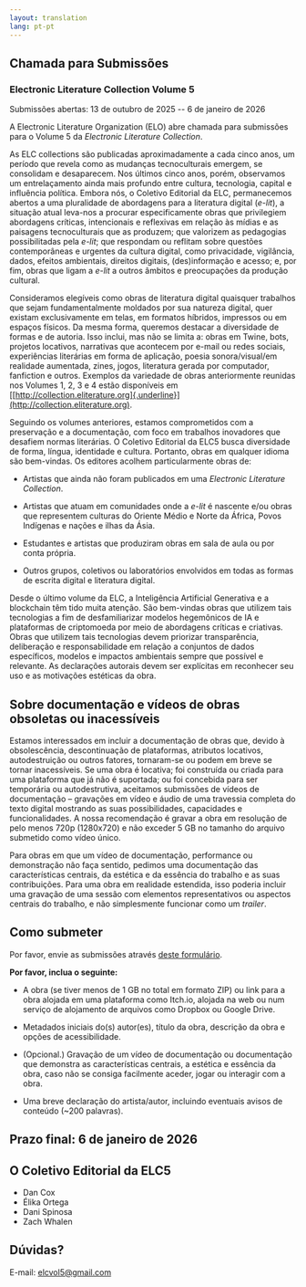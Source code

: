 ```yaml
---
layout: translation
lang: pt-pt
---
```


## Chamada para Submissões

### Electronic Literature Collection Volume 5

Submissões abertas: 13 de outubro de 2025 -- 6 de janeiro de 2026

A Electronic Literature Organization (ELO) abre chamada para submissões
para o Volume 5 da *Electronic Literature Collection*.

As ELC collections são publicadas aproximadamente a cada cinco anos, um
período que revela como as mudanças tecnoculturais emergem, se
consolidam e desaparecem. Nos últimos cinco anos, porém, observamos um
entrelaçamento ainda mais profundo entre cultura, tecnologia, capital e
influência política. Embora nós, o Coletivo Editorial da ELC,
permanecemos abertos a uma pluralidade de abordagens para a literatura
digital (*e-lit*), a situação atual leva-nos a procurar especificamente
obras que privilegiem abordagens críticas, intencionais e reflexivas em
relação às mídias e as paisagens tecnoculturais que as produzem; que
valorizem as pedagogias possibilitadas pela *e-lit*; que respondam ou
reflitam sobre questões contemporâneas e urgentes da cultura digital,
como privacidade, vigilância, dados, efeitos ambientais, direitos
digitais, (des)informação e acesso; e, por fim, obras que ligam a
*e-lit* a outros âmbitos e preocupações da produção cultural.

Consideramos elegíveis como obras de literatura digital quaisquer
trabalhos que sejam fundamentalmente moldados por sua natureza digital,
quer existam exclusivamente em telas, em formatos híbridos, impressos ou
em espaços físicos. Da mesma forma, queremos destacar a diversidade de
formas e de autoria. Isso inclui, mas não se limita a: obras em Twine,
bots, projetos locativos, narrativas que acontecem por e-mail ou redes
sociais, experiências literárias em forma de aplicação, poesia
sonora/visual/em realidade aumentada, zines, jogos, literatura gerada
por computador, fanfiction e outros. Exemplos da variedade de obras
anteriormente reunidas nos Volumes 1, 2, 3 e 4 estão disponíveis em
[[http://collection.eliterature.org]{.underline}](http://collection.eliterature.org).

Seguindo os volumes anteriores, estamos comprometidos com a preservação
e a documentação, com foco em trabalhos inovadores que desafiem normas
literárias. O Coletivo Editorial da ELC5 busca diversidade de forma,
língua, identidade e cultura. Portanto, obras em qualquer idioma são
bem-vindas. Os editores acolhem particularmente obras de:

- Artistas que ainda não foram publicados em uma *Electronic Literature Collection*.

- Artistas que atuam em comunidades onde a *e-lit* é nascente e/ou obras que representem culturas do Oriente Médio e Norte da África, Povos Indígenas e nações e ilhas da Ásia.
- Estudantes e artistas que produziram obras em sala de aula ou por conta própria.
- Outros grupos, coletivos ou laboratórios envolvidos em todas as formas de escrita digital e literatura digital.

Desde o último volume da ELC, a Inteligência Artificial Generativa e a
blockchain têm tido muita atenção. São bem-vindas obras que utilizem
tais tecnologias a fim de desfamiliarizar modelos hegemônicos de IA e
plataformas de criptomoeda por meio de abordagens críticas e criativas.
Obras que utilizem tais tecnologias devem priorizar transparência,
deliberação e responsabilidade em relação a conjuntos de dados
específicos, modelos e impactos ambientais sempre que possível e
relevante. As declarações autorais devem ser explícitas em reconhecer
seu uso e as motivações estéticas da obra.

## Sobre documentação e vídeos de obras obsoletas ou inacessíveis

Estamos interessados em incluir a documentação de obras que, devido à
obsolescência, descontinuação de plataformas, atributos locativos,
autodestruição ou outros fatores, tornaram-se ou podem em breve se
tornar inacessíveis. Se uma obra é locativa; foi construída ou criada
para uma plataforma que já não é suportada; ou foi concebida para ser
temporária ou autodestrutiva, aceitamos submissões de vídeos de
documentação – gravações em vídeo e áudio de uma travessia completa do
texto digital mostrando as suas possibilidades, capacidades e
funcionalidades. A nossa recomendação é gravar a obra em resolução de
pelo menos 720p (1280x720) e não exceder 5 GB no tamanho do arquivo
submetido como vídeo único.

Para obras em que um vídeo de documentação, performance ou demonstração
não faça sentido, pedimos uma documentação das características centrais,
da estética e da essência do trabalho e as suas contribuições. Para uma
obra em realidade estendida, isso poderia incluir uma gravação de uma
sessão com elementos representativos ou aspectos centrais do trabalho, e
não simplesmente funcionar como um *trailer*.

## Como submeter

Por favor, envie as submissões através [deste formulário](https://forms.gle/Ftir1rj4NBoBBNJJA).

**Por favor, inclua o seguinte:**

- A obra (se tiver menos de 1 GB no total em formato ZIP) ou link para a obra alojada em uma plataforma como Itch.io, alojada na web ou num serviço de alojamento de arquivos como Dropbox ou Google Drive.

- Metadados iniciais do(s) autor(es), título da obra, descrição da obra e opções de acessibilidade.

- (Opcional.) Gravação de um vídeo de documentação ou documentação que demonstra as características centrais, a estética e essência da obra, caso não se consiga facilmente aceder, jogar ou interagir com a obra.

- Uma breve declaração do artista/autor, incluindo eventuais avisos de conteúdo (\~200 palavras).

## Prazo final: 6 de janeiro de 2026

## O Coletivo Editorial da ELC5

- Dan Cox
- Élika Ortega
- Dani Spinosa
- Zach Whalen

## Dúvidas?

E-mail: [elcvol5@gmail.com](mailto:elcvol5@gmail.com)
